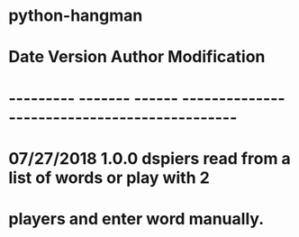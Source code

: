 # python-hangman
# Date       Version    Author   Modification
# ---------  -------    ------   ---------------------------------------------
# 07/27/2018 1.0.0      dspiers  read from a list of words or play with 2 
#                                players and enter word manually.
